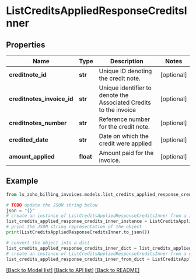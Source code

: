 # ListCreditsAppliedResponseCreditsInner


## Properties

Name | Type | Description | Notes
------------ | ------------- | ------------- | -------------
**creditnote_id** | **str** | Unique ID denoting the credit note. | [optional] 
**creditnotes_invoice_id** | **str** | Unique identifier to denote the Associated Credits to the invoice | [optional] 
**creditnotes_number** | **str** | Reference number for the credit note. | [optional] 
**credited_date** | **str** | Date on which the credit were applied | [optional] 
**amount_applied** | **float** | Amount paid for the invoice. | [optional] 

## Example

```python
from ls_zoho_billing_invoices.models.list_credits_applied_response_credits_inner import ListCreditsAppliedResponseCreditsInner

# TODO update the JSON string below
json = "{}"
# create an instance of ListCreditsAppliedResponseCreditsInner from a JSON string
list_credits_applied_response_credits_inner_instance = ListCreditsAppliedResponseCreditsInner.from_json(json)
# print the JSON string representation of the object
print(ListCreditsAppliedResponseCreditsInner.to_json())

# convert the object into a dict
list_credits_applied_response_credits_inner_dict = list_credits_applied_response_credits_inner_instance.to_dict()
# create an instance of ListCreditsAppliedResponseCreditsInner from a dict
list_credits_applied_response_credits_inner_from_dict = ListCreditsAppliedResponseCreditsInner.from_dict(list_credits_applied_response_credits_inner_dict)
```
[[Back to Model list]](../README.md#documentation-for-models) [[Back to API list]](../README.md#documentation-for-api-endpoints) [[Back to README]](../README.md)



